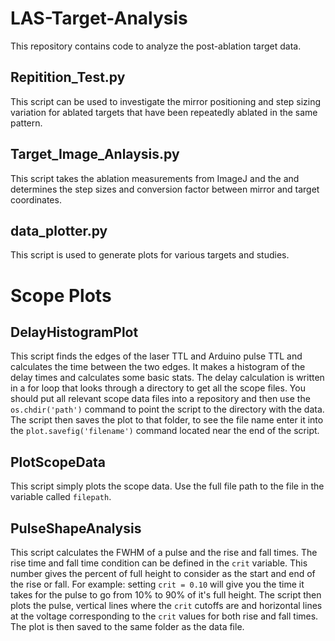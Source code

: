 # LAS-Target-Analysis #

This repository contains code to analyze the post-ablation target data. 
## Repitition_Test.py ##
This script can be used to investigate the mirror positioning and step sizing variation for ablated targets that have been repeatedly ablated in the same pattern. 

## Target_Image_Anlaysis.py ##
This script takes the ablation measurements from ImageJ and the and determines the step sizes and conversion factor between mirror and target coordinates.

## data_plotter.py ## 
This script is used to generate plots for various targets and studies.

# Scope Plots

## DelayHistogramPlot
This script finds the edges of the laser TTL and Arduino pulse TTL and calculates the time between the two edges. It makes a histogram of the delay times and calculates some basic stats. The delay calculation is written in a for loop that looks through a directory to get all the scope files. You should put all relevant scope data files into a repository and then use the `os.chdir('path')` command to point the script to the directory with the data. The script then saves the plot to that folder, to see the file name enter it into the `plot.savefig('filename')` command located near the end of the script.

## PlotScopeData
This script simply plots the scope data. Use the full file path to the file in the variable called `filepath`.

## PulseShapeAnalysis
This script calculates the FWHM of a pulse and the rise and fall times. The rise time and fall time condition can be defined in the `crit` variable. This number gives the percent of full height to consider as the start and end of the rise or fall. For example: setting `crit = 0.10` will give you the time it takes for the pulse to go from 10% to 90% of it's full height. The script then plots the pulse, vertical lines where the `crit` cutoffs are and horizontal lines at the voltage corresponding to the `crit` values for both rise and fall times. The plot is then saved to the same folder as the data file.
